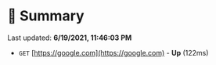 # 📖 Summary
Last updated: **6/19/2021, 11:46:03 PM**

- `GET` [https://google.com](https://google.com) - **Up** (122ms)
